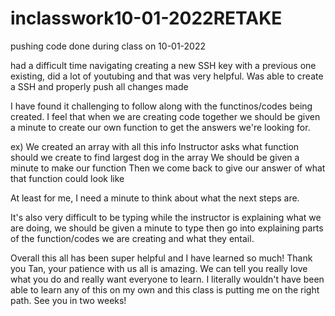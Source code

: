 # inclasswork10-01-2022RETAKE
pushing code done during class on 10-01-2022


had a difficult time navigating creating a new SSH key with a previous one existing, did a lot of youtubing and that was very helpful. 
Was able to create a SSH and properly push all changes made

I have found it challenging to follow along with the functinos/codes being created. I feel that when we are creating code together we should be 
given a minute to create our own function to get the answers we're looking for. 

ex) We created an array with all this info
    Instructor asks what function should we create to find largest dog in the array
    We should be given a minute to make our function
    Then we come back to give our answer of what that function could look like
    
    
 At least for me, I need a minute to think about what the next steps are.
 
 It's also very difficult to be typing while the instructor is explaining what we are doing, we should be given a minute to type then go into
 explaining parts of the function/codes we are creating and what they entail. 
 
 
 Overall this all has been super helpful and I have learned so much! Thank you Tan, your patience with us all is amazing. We can tell you really love what 
 you do and really want everyone to learn. I literally wouldn't have been able to learn any of this on my own and this class is putting me on the right
 path. See you in two weeks!
 
 
